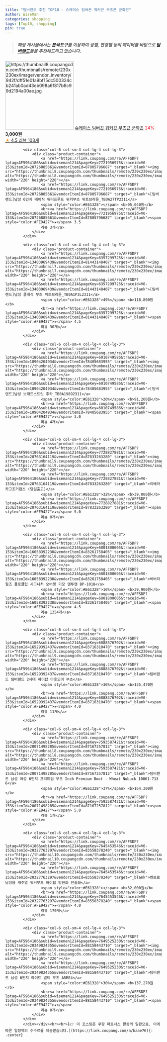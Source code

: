 ```yaml
---
title: "팀버랜드 추천 TOP10 - 슈레이스 팀버끈 워커끈 부츠끈 군화끈"
author: WiseMan
categories: shopping
tags: [Top10, shopping]
pin: true
---
```


> ##### 해당 게시물에서는 [**분석도구**](https://itemscout.io/)를 이용하여 **성별**, **연령별** 등의 데이터를 바탕으로 [**팀버랜드**](https://link.coupang.com/a/baae76)들을 추천해드리고 있습니다.
<div class="container"><div class="row">
            <div class="col-6 col-sm-4 col-lg-4 col-lg-3">
                <div class="product-container">
                    <a href="https://link.coupang.com/re/AFFSDP?lptag=AF5964186&subid=wiseman1214&pageKey=180989266&traceid=V0-153&itemId=518057870&vendorItemId=4337643303" target="_blank"><img src="https://thumbnail8.coupangcdn.com/thumbnails/remote/230x230ex/image/vendor_inventory/942f/dff51e01a9bf15dc500324cb241ab0ad43eb098a6f817b8c99d2194a00ae.jpg" alt="https://thumbnail8.coupangcdn.com/thumbnails/remote/230x230ex/image/vendor_inventory/942f/dff51e01a9bf15dc500324cb241ab0ad43eb098a6f817b8c99d2194a00ae.jpg" width="220" height="220"></a>
                    <a href="https://link.coupang.com/re/AFFSDP?lptag=AF5964186&subid=wiseman1214&pageKey=180989266&traceid=V0-153&itemId=518057870&vendorItemId=4337643303" target="_blank">슈레이스 팀버끈 워커끈 부츠끈 군화끈</a>
                    <span style="color:#E61328">24%</span> <b>3,000원</b>
                    <br><a href="https://link.coupang.com/re/AFFSDP?lptag=AF5964186&subid=wiseman1214&pageKey=180989266&traceid=V0-153&itemId=518057870&vendorItemId=4337643303" target="_blank"><span style="color:#FE9427">★</span> 4.5
                    리뷰 103개</a>
                </div>
            </div>
            
            <div class="col-6 col-sm-4 col-lg-4 col-lg-3">
                <div class="product-container">
                    <a href="https://link.coupang.com/re/AFFSDP?lptag=AF5964186&subid=wiseman1214&pageKey=7721956975&traceid=V0-153&itemId=20726885661&vendorItemId=87805796687" target="_blank"><img src="https://thumbnail8.coupangcdn.com/thumbnails/remote/230x230ex/image/vendor_inventory/4f00/7f22a2fe9924b8c92abe60de0b15be66717445176024bb2c3e02f9990c5a.jpg" alt="https://thumbnail8.coupangcdn.com/thumbnails/remote/230x230ex/image/vendor_inventory/4f00/7f22a2fe9924b8c92abe60de0b15be66717445176024bb2c3e02f9990c5a.jpg" width="220" height="220"></a>
                    <a href="https://link.coupang.com/re/AFFSDP?lptag=AF5964186&subid=wiseman1214&pageKey=7721956975&traceid=V0-153&itemId=20726885661&vendorItemId=87805796687" target="_blank">[팀버랜드]남성 6인치 베이직 워터프루프 워커부츠 위트브라운_TB0A27TP2311</a>
                    <span style="color:#E61328"></span> <b>95,040원</b>
                    <br><a href="https://link.coupang.com/re/AFFSDP?lptag=AF5964186&subid=wiseman1214&pageKey=7721956975&traceid=V0-153&itemId=20726885661&vendorItemId=87805796687" target="_blank"><span style="color:#FE9427">★</span> 3.5
                    리뷰 3개</a>
                </div>
            </div>
            
            <div class="col-6 col-sm-4 col-lg-4 col-lg-3">
                <div class="product-container">
                    <a href="https://link.coupang.com/re/AFFSDP?lptag=AF5964186&subid=wiseman1214&pageKey=6357299725&traceid=V0-153&itemId=13403969439&vendorItemId=81443148407" target="_blank"><img src="https://thumbnail7.coupangcdn.com/thumbnails/remote/230x230ex/image/vendor_inventory/6a9f/8c809006e9ee15ebdfd5619cf25adfc62d763450651a4a10ce1b82648415.jpg" alt="https://thumbnail7.coupangcdn.com/thumbnails/remote/230x230ex/image/vendor_inventory/6a9f/8c809006e9ee15ebdfd5619cf25adfc62d763450651a4a10ce1b82648415.jpg" width="220" height="220"></a>
                    <a href="https://link.coupang.com/re/AFFSDP?lptag=AF5964186&subid=wiseman1214&pageKey=6357299725&traceid=V0-153&itemId=13403969439&vendorItemId=81443148407" target="_blank">[팀버랜드]남성 클래식 부츠 위트브라운_TB0A1P3L2311</a>
                    <span style="color:#E61328">49%</span> <b>118,800원</b>
                    <br><a href="https://link.coupang.com/re/AFFSDP?lptag=AF5964186&subid=wiseman1214&pageKey=6357299725&traceid=V0-153&itemId=13403969439&vendorItemId=81443148407" target="_blank"><span style="color:#FE9427">★</span> 4.5
                    리뷰 30개</a>
                </div>
            </div>
            
            <div class="col-6 col-sm-4 col-lg-4 col-lg-3">
                <div class="product-container">
                    <a href="https://link.coupang.com/re/AFFSDP?lptag=AF5964186&subid=wiseman1214&pageKey=6010749586&traceid=V0-153&itemId=10904204934&vendorItemId=78405683955" target="_blank"><img src="https://thumbnail8.coupangcdn.com/thumbnails/remote/230x230ex/image/vendor_inventory/3279/25b0dad08e58adb31b09f67fbaeff97e21d132abb6844a9e36a6813be5a9.jpg" alt="https://thumbnail8.coupangcdn.com/thumbnails/remote/230x230ex/image/vendor_inventory/3279/25b0dad08e58adb31b09f67fbaeff97e21d132abb6844a9e36a6813be5a9.jpg" width="220" height="220"></a>
                    <a href="https://link.coupang.com/re/AFFSDP?lptag=AF5964186&subid=wiseman1214&pageKey=6010749586&traceid=V0-153&itemId=10904204934&vendorItemId=78405683955" target="_blank">[팀버랜드]남성 브래드스트릿 추카_TB0A19892311</a>
                    <span style="color:#E61328">20%</span> <b>91,200원</b>
                    <br><a href="https://link.coupang.com/re/AFFSDP?lptag=AF5964186&subid=wiseman1214&pageKey=6010749586&traceid=V0-153&itemId=10904204934&vendorItemId=78405683955" target="_blank"><span style="color:#FE9427">★</span> 3.0
                    리뷰 4개</a>
                </div>
            </div>
            
            <div class="col-6 col-sm-4 col-lg-4 col-lg-3">
                <div class="product-container">
                    <a href="https://link.coupang.com/re/AFFSDP?lptag=AF5964186&subid=wiseman1214&pageKey=7728827881&traceid=V0-153&itemId=20763164119&vendorItemId=87833263280" target="_blank"><img src="https://thumbnail9.coupangcdn.com/thumbnails/remote/230x230ex/image/vendor_inventory/eb3d/d5c458dc85177c7c082144b3a3f3cd4b7d474da5c2bebf5173ae965e660f.jpg" alt="https://thumbnail9.coupangcdn.com/thumbnails/remote/230x230ex/image/vendor_inventory/eb3d/d5c458dc85177c7c082144b3a3f3cd4b7d474da5c2bebf5173ae965e660f.jpg" width="220" height="220"></a>
                    <a href="https://link.coupang.com/re/AFFSDP?lptag=AF5964186&subid=wiseman1214&pageKey=7728827881&traceid=V0-153&itemId=20763164119&vendorItemId=87833263280" target="_blank">리베라 카고조거팬츠 (당일출고)</a>
                    <span style="color:#E61328">32%</span> <b>39,000원</b>
                    <br><a href="https://link.coupang.com/re/AFFSDP?lptag=AF5964186&subid=wiseman1214&pageKey=7728827881&traceid=V0-153&itemId=20763164119&vendorItemId=87833263280" target="_blank"><span style="color:#FE9427">★</span> 5.0
                    리뷰 8개</a>
                </div>
            </div>
            
            <div class="col-6 col-sm-4 col-lg-4 col-lg-3">
                <div class="product-container">
                    <a href="https://link.coupang.com/re/AFFSDP?lptag=AF5964186&subid=wiseman1214&pageKey=6801800605&traceid=V0-153&itemId=16058392230&vendorItemId=83261758405" target="_blank"><img src="https://thumbnail8.coupangcdn.com/thumbnails/remote/230x230ex/image/vendor_inventory/2382/2eb3ad95960265d286072acfd93d2208d631ffdd7c2dc722dba6c7341011.jpg" alt="https://thumbnail8.coupangcdn.com/thumbnails/remote/230x230ex/image/vendor_inventory/2382/2eb3ad95960265d286072acfd93d2208d631ffdd7c2dc722dba6c7341011.jpg" width="220" height="220"></a>
                    <a href="https://link.coupang.com/re/AFFSDP?lptag=AF5964186&subid=wiseman1214&pageKey=6801800605&traceid=V0-153&itemId=16058392230&vendorItemId=83261758405" target="_blank">비버리힐즈 폴로클럽 시그니처 오버핏 기모 맨투맨 BP-1018</a>
                    <span style="color:#E61328">16%</span> <b>39,900원</b>
                    <br><a href="https://link.coupang.com/re/AFFSDP?lptag=AF5964186&subid=wiseman1214&pageKey=6801800605&traceid=V0-153&itemId=16058392230&vendorItemId=83261758405" target="_blank"><span style="color:#FE9427">★</span> 4.5
                    리뷰 1354개</a>
                </div>
            </div>
            
            <div class="col-6 col-sm-4 col-lg-4 col-lg-3">
                <div class="product-container">
                    <a href="https://link.coupang.com/re/AFFSDP?lptag=AF5964186&subid=wiseman1214&pageKey=6888376702&traceid=V0-153&itemId=16529392437&vendorItemId=83716310470" target="_blank"><img src="https://thumbnail9.coupangcdn.com/thumbnails/remote/230x230ex/image/vendor_inventory/48f3/847c96bda7bd96b8bd6b6594e45ac17e8e76c5d43d7803a59f08e0300919.png" alt="https://thumbnail9.coupangcdn.com/thumbnails/remote/230x230ex/image/vendor_inventory/48f3/847c96bda7bd96b8bd6b6594e45ac17e8e76c5d43d7803a59f08e0300919.png" width="220" height="220"></a>
                    <a href="https://link.coupang.com/re/AFFSDP?lptag=AF5964186&subid=wiseman1214&pageKey=6888376702&traceid=V0-153&itemId=16529392437&vendorItemId=83716310470" target="_blank">팀버랜드 팀버랜드 2세대 하이탑 아웃도어 부츠</a>
                    <span style="color:#E61328">36%</span> <b>135,470원</b>
                    <br><a href="https://link.coupang.com/re/AFFSDP?lptag=AF5964186&subid=wiseman1214&pageKey=6888376702&traceid=V0-153&itemId=16529392437&vendorItemId=83716310470" target="_blank"><span style="color:#FE9427">★</span> 4.0
                    리뷰 11개</a>
                </div>
            </div>
            
            <div class="col-6 col-sm-4 col-lg-4 col-lg-3">
                <div class="product-container">
                    <a href="https://link.coupang.com/re/AFFSDP?lptag=AF5964186&subid=wiseman1214&pageKey=7593587421&traceid=V0-153&itemId=20071498285&vendorItemId=87167257812" target="_blank"><img src="https://thumbnail8.coupangcdn.com/thumbnails/remote/230x230ex/image/vendor_inventory/727d/a25a8f47eda787f6f16ca073e10a5beb54494317b2f40253e2efe4b63d6e.jpg" alt="https://thumbnail8.coupangcdn.com/thumbnails/remote/230x230ex/image/vendor_inventory/727d/a25a8f47eda787f6f16ca073e10a5beb54494317b2f40253e2efe4b63d6e.jpg" width="220" height="220"></a>
                    <a href="https://link.coupang.com/re/AFFSDP?lptag=AF5964186&subid=wiseman1214&pageKey=7593587421&traceid=V0-153&itemId=20071498285&vendorItemId=87167257812" target="_blank">팀버랜드 남성 여성 6인치 프리미엄 부츠 Inch Premium Boot - Wheat Nubuck 10061-713 6</a>
                    <span style="color:#E61328">37%</span> <b>164,300원</b>
                    <br><a href="https://link.coupang.com/re/AFFSDP?lptag=AF5964186&subid=wiseman1214&pageKey=7593587421&traceid=V0-153&itemId=20071498285&vendorItemId=87167257812" target="_blank"><span style="color:#FE9427">★</span> 5.0
                    리뷰 1개</a>
                </div>
            </div>
            
            <div class="col-6 col-sm-4 col-lg-4 col-lg-3">
                <div class="product-container">
                    <a href="https://link.coupang.com/re/AFFSDP?lptag=AF5964186&subid=wiseman1214&pageKey=7645453546&traceid=V0-153&itemId=20327763297&vendorItemId=83558378240" target="_blank"><img src="https://thumbnail10.coupangcdn.com/thumbnails/remote/230x230ex/image/vendor_inventory/064e/d7301ab66f108d2b3a315a4f200b6118c7401db8ef7628e6dbbb06996c00.jpg" alt="https://thumbnail10.coupangcdn.com/thumbnails/remote/230x230ex/image/vendor_inventory/064e/d7301ab66f108d2b3a315a4f200b6118c7401db8ef7628e6dbbb06996c00.jpg" width="220" height="220"></a>
                    <a href="https://link.coupang.com/re/AFFSDP?lptag=AF5964186&subid=wiseman1214&pageKey=7645453546&traceid=V0-153&itemId=20327763297&vendorItemId=83558378240" target="_blank">벤브로 남성용 캐주얼 워커부츠 하이탑 방한화 전술화</a>
                    <span style="color:#E61328"></span> <b>32,000원</b>
                    <br><a href="https://link.coupang.com/re/AFFSDP?lptag=AF5964186&subid=wiseman1214&pageKey=7645453546&traceid=V0-153&itemId=20327763297&vendorItemId=83558378240" target="_blank"><span style="color:#FE9427">★</span> 4.0
                    리뷰 170개</a>
                </div>
            </div>
            
            <div class="col-6 col-sm-4 col-lg-4 col-lg-3">
                <div class="product-container">
                    <a href="https://link.coupang.com/re/AFFSDP?lptag=AF5964186&subid=wiseman1214&pageKey=7649525230&traceid=V0-153&itemId=20349824355&vendorItemId=88158443710" target="_blank"><img src="https://thumbnail9.coupangcdn.com/thumbnails/remote/230x230ex/image/vendor_inventory/c1fc/da368cb1bf3e22d9ad636f06ebf317c8366267b4a39249dcc9b6ab265894.jpg" alt="https://thumbnail9.coupangcdn.com/thumbnails/remote/230x230ex/image/vendor_inventory/c1fc/da368cb1bf3e22d9ad636f06ebf317c8366267b4a39249dcc9b6ab265894.jpg" width="220" height="220"></a>
                    <a href="https://link.coupang.com/re/AFFSDP?lptag=AF5964186&subid=wiseman1214&pageKey=7649525230&traceid=V0-153&itemId=20349824355&vendorItemId=88158443710" target="_blank">팀버랜드 남성 6인치 라이트 멀티 부츠 A5RE4</a>
                    <span style="color:#E61328">30%</span> <b>137,270원</b>
                    <br><a href="https://link.coupang.com/re/AFFSDP?lptag=AF5964186&subid=wiseman1214&pageKey=7649525230&traceid=V0-153&itemId=20349824355&vendorItemId=88158443710" target="_blank"><span style="color:#FE9427">★</span> 
                    리뷰 0개</a>
                </div>
            </div>
            </div></div><br><br>[👉 이 포스팅은 쿠팡 파트너스 활동의 일환으로, 이에 따른 일정액의 수수료를 제공받습니다.](https://link.coupang.com/a/baae76){: .center}